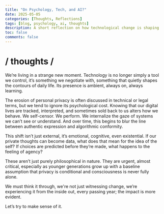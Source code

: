 ```yaml
---
title: "On Psychology, Tech, and AI?"
date: 2025-05-05
categories: [Thoughts, Reflections]
tags: [blog, psychology, ai, thoughts]
description: A short reflection on how technological change is shaping the impact on our psychology.
toc: false
comments: false
---
```


# / thoughts /

We’re living in a strange new moment. Technology is no longer simply a tool we control, it’s something we negotiate with, something that quietly shapes the contours of daily life. Its presence is ambient, always on, always learning.

The erosion of personal privacy is often discussed in technical or legal terms, but we tend to ignore its psychological cost. Knowing that our digital lives are tracked, interpreted, and sometimes sold back to us alters how we behave. We self-censor. We perform. We internalize the gaze of systems we can’t see or understand. And over time, this begins to blur the line between authentic expression and algorithmic conformity.

This shift isn’t just external, it’s emotional, cognitive, even existential. If our private thoughts can become data, what does that mean for the idea of the self? If choices are predicted before they’re made, what happens to the feeling of agency?

These aren’t just purely philosophical in nature. They are urgent, almost critical, especially as younger generations grow up with a baseline assumption that privacy is conditional and consciousness is never fully alone.

We must think it through, we're not just witnessing change, we’re experiencing it from the inside out, every passing year; the impact is more evident.

Let’s try to make sense of it.

